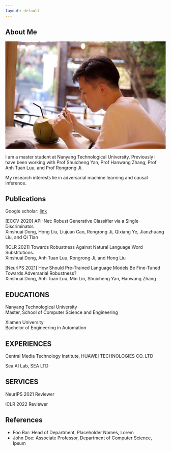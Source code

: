 ```yaml
---
layout: default
---
```


## About Me

<img class="profile-picture" src="me.jpg">

I am a master student at Nanyang Technological University. Previously I have been working with Prof Shuicheng Yan, Prof Hanwang Zhang, Prof Anh Tuan Luu, and Prof Rongrong Ji. 

My research interests lie in adversarial machine learning and causal inference.

## Publications

Google scholar: [link](https://scholar.google.com/citations?user=A7JyL1sAAAAJ&hl=en)

[ECCV 2020] API-Net: Robust Generative Classifier via a Single Discriminator.\
Xinshuai Dong, Hong Liu, Liujuan Cao, Rongrong Ji, Qixiang Ye, Jianzhuang Liu, and Qi Tian

[ICLR 2021] Towards Robustness Against Natural Language Word Substitutions.\
Xinshuai Dong, Anh Tuan Luu, Rongrong Ji, and Hong Liu

[NeurIPS 2021] How Should Pre-Trained Language Models Be Fine-Tuned Towards Adversarial Robustness?\
Xinshuai Dong, Anh Tuan Luu, Min Lin, Shuicheng Yan, Hanwang Zhang

## EDUCATIONS

Nanyang Technological University\
Master, School of Computer Science and Engineering

Xiamen University\
Bachelor of Engineering in Automation

## EXPERIENCES

Central Media Technology Institute, HUAWEI TECHNOLOGIES CO. LTD

Sea AI Lab, SEA LTD

## SERVICES

NeurIPS 2021 Reviewer

ICLR 2022 Reviewer

## References

* Foo Bar: Head of Department, Placeholder Names, Lorem
* John Doe: Associate Professor, Department of Computer Science, Ipsum
